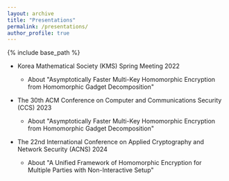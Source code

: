```yaml
---
layout: archive
title: "Presentations"
permalink: /presentations/
author_profile: true
---
```


{% include base_path %}

* Korea Mathematical Society (KMS) Spring Meeting 2022
  * About "Asymptotically Faster Multi-Key Homomorphic Encryption from Homomorphic Gadget Decomposition"

* The 30th ACM Conference on Computer and Communications Security (CCS) 2023
  * About "Asymptotically Faster Multi-Key Homomorphic Encryption from Homomorphic Gadget Decomposition"
 
* The 22nd International Conference on Applied Cryptography and Network Security (ACNS) 2024
  * About "A Unified Framework of Homomorphic Encryption for Multiple Parties with Non-Interactive Setup"
